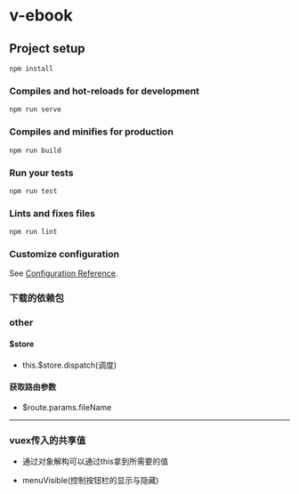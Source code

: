 # v-ebook

## Project setup
```
npm install
```

### Compiles and hot-reloads for development
```
npm run serve
```

### Compiles and minifies for production
```
npm run build
```

### Run your tests
```
npm run test
```

### Lints and fixes files
```
npm run lint
```

### Customize configuration
See [Configuration Reference](https://cli.vuejs.org/config/).


### 下载的依赖包


### other
#### $store
- this.$store.dispatch(调度)

#### 获取路由参数
 - $route.params.fileName





 ---
 ### vuex传入的共享值
 - 通过对象解构可以通过this拿到所需要的值 

 - menuVisible(控制按钮栏的显示与隐藏)
